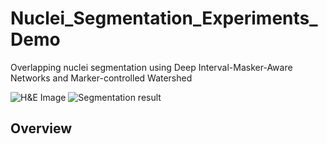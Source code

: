 # Nuclei_Segmentation_Experiments_Demo
Overlapping nuclei segmentation using Deep Interval-Masker-Aware Networks and Marker-controlled Watershed

![H&E Image](https://github.com/appiek/Nuclei_Segmentation_Experiments_Demo/blob/master/160120_152.png?raw=true)
![Segmentation result](https://github.com/appiek/Nuclei_Segmentation_Experiments_Demo/blob/master/Slide_160120_152_fg_interval_marker_watershedrgb_result.png?raw=true)


## Overview
